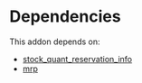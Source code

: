 # Dependencies

This addon depends on:

- [stock_quant_reservation_info](https://github.com/bringout/oca-workflow-process)
- [mrp](https://github.com/bringout/oca-ocb-mrp/tree/49a1ea5d631cc07026643495f2166546b3ff3452/odoo-bringout-oca-ocb-mrp)
